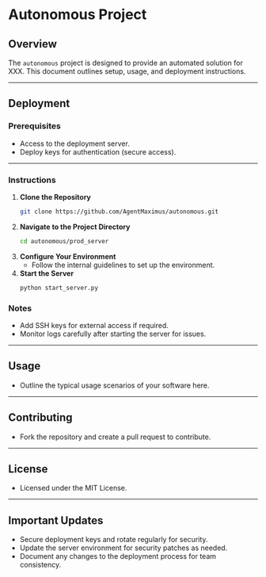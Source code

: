 # Autonomous Project

## Overview
The `autonomous` project is designed to provide an automated solution for XXX. This document outlines setup, usage, and deployment instructions.

---

## Deployment

### Prerequisites
- Access to the deployment server.
- Deploy keys for authentication (secure access).

---

### Instructions
1. **Clone the Repository**
   ```bash
   git clone https://github.com/AgentMaximus/autonomous.git
   ```
2. **Navigate to the Project Directory**
   ```bash
   cd autonomous/prod_server
   ```
3. **Configure Your Environment**
   - Follow the internal guidelines to set up the environment.
4. **Start the Server**
   ```bash
   python start_server.py
   ```

### Notes
- Add SSH keys for external access if required.
- Monitor logs carefully after starting the server for issues.

---

## Usage
- Outline the typical usage scenarios of your software here.

---

## Contributing
- Fork the repository and create a pull request to contribute.

---

## License
- Licensed under the MIT License.

---

## Important Updates
- Secure deployment keys and rotate regularly for security.
- Update the server environment for security patches as needed.
- Document any changes to the deployment process for team consistency.